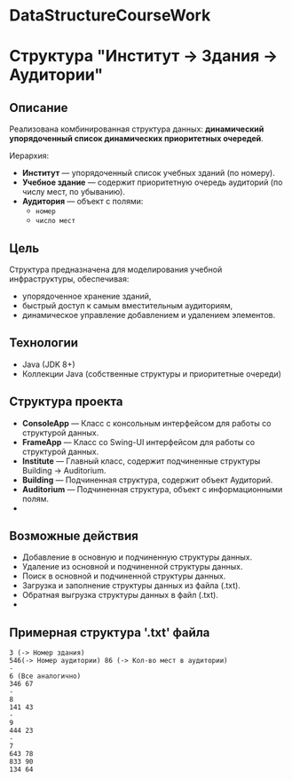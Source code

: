 ﻿# DataStructureCourseWork
# Структура "Институт → Здания → Аудитории"

## Описание

Реализована комбинированная структура данных: **динамический упорядоченный список динамических приоритетных очередей**.

Иерархия:

- **Институт** — упорядоченный список учебных зданий (по номеру).
- **Учебное здание** — содержит приоритетную очередь аудиторий (по числу мест, по убыванию).
- **Аудитория** — объект с полями:
    - `номер`
    - `число мест`

## Цель

Структура предназначена для моделирования учебной инфраструктуры, обеспечивая:
- упорядоченное хранение зданий,
- быстрый доступ к самым вместительным аудиториям,
- динамическое управление добавлением и удалением элементов.

## Технологии

- Java (JDK 8+)
- Коллекции Java (собственные структуры и приоритетные очереди)

## Структура проекта
- **ConsoleApp** — Класс с консольным интерфейсом для работы со структурой данных.
- **FrameApp** — Класс со Swing-UI интерфейсом для работы со структурой данных.
- **Institute** — Главный класс, содержит подчиненные структуры Building -> Auditorium.
- **Building** — Подчиненная структура, содержит объект Аудиторий.
- **Auditorium** — Подчиненная структура, объект с информационными полям.
- 
## Возможные действия
- Добавление в основную и подчиненную структуры данных.
- Удаление из основной и подчиненной структуры данных.
- Поиск в основной и подчиненной структуры данных.
- Загрузка и заполнение структуры данных из файла (.txt).
- Обратная выгрузка структуры данных в файл (.txt).
- 
## Примерная структура '.txt' файла
```text
3 (-> Номер здания)
546(-> Номер аудитории) 86 (-> Кол-во мест в аудитории)
- 
6 (Все аналогично)
346 67
-
8
141 43
-
9
444 23
-
7
643 78
833 90
134 64

